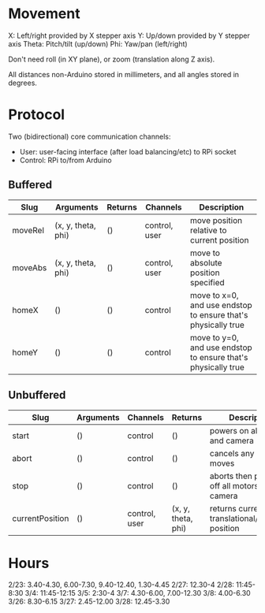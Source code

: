 # Movement
X: Left/right provided by X stepper axis
Y: Up/down provided by Y stepper axis
Theta: Pitch/tilt (up/down)
Phi: Yaw/pan (left/right)

Don't need roll (in XY plane), or zoom (translation along Z axis).

All distances non-Arduino stored in millimeters, and all angles stored in degrees.

# Protocol
Two (bidirectional) core communication channels:
* User: user-facing interface (after load balancing/etc) to RPi socket
* Control: RPi to/from Arduino

## Buffered
| Slug    | Arguments          | Returns | Channels      | Description                                                   |
|---------|--------------------|---------|---------------|---------------------------------------------------------------|
| moveRel | (x, y, theta, phi) | ()      | control, user | move position relative to current position                    |
| moveAbs | (x, y, theta, phi) | ()      | control, user | move to absolute position specified                           |
| homeX   | ()                 | ()      | control       | move to x=0, and use endstop to ensure that's physically true |
| homeY   | ()                 | ()      | control       | move to y=0, and use endstop to ensure that's physically true |

## Unbuffered
| Slug            | Arguments | Channels      | Returns            | Description                                       |
|-----------------|-----------|---------------|--------------------|---------------------------------------------------|
| start           | ()        | control       | ()                 | powers on all motors and camera                   |
| abort           | ()        | control       | ()                 | cancels any buffered moves                        |
| stop            | ()        | control       | ()                 | aborts then powers off all motors and camera      |
| currentPosition | ()        | control, user | (x, y, theta, phi) | returns current translational/rotational position |

# Hours
2/23: 3.40-4.30, 6.00-7.30, 9.40-12.40, 1.30-4.45
2/27: 12.30-4
2/28: 11:45-8:30
3/4: 11:45-12:15
3/5: 2:30-4
3/7: 4.30-6.00, 7.00-12.30
3/8: 4.00-6.30
3/26: 8.30-6.15
3/27: 2.45-12.00
3/28: 12.45-3.30
